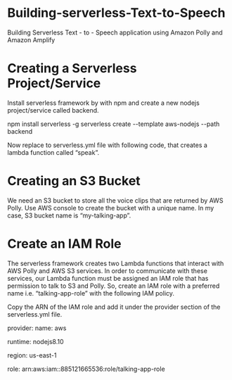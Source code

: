 # Building-serverless-Text-to-Speech
Building Serverless Text - to - Speech application using Amazon Polly and Amazon Amplify

# Creating a Serverless Project/Service
Install serverless framework by with npm and create a new nodejs project/service called backend.

npm install serverless -g 
serverless create --template aws-nodejs --path backend

Now replace to serverless.yml file with following code, that creates a lambda function called “speak”.

# Creating an S3 Bucket
We need an S3 bucket to store all the voice clips that are returned by AWS Polly. Use AWS console to create
the bucket with a unique name. In my case, S3 bucket name is “my-talking-app”.

# Create an IAM Role
The serverless framework creates two Lambda functions that interact with AWS Polly and AWS S3 services.
In order to communicate with these services, our Lambda function must be assigned an IAM role that has permission 
to talk to S3 and Polly. So, create an IAM role with a preferred name i.e. “talking-app-role” with the
following IAM policy.

Copy the ARN of the IAM role and add it under the provider section of the serverless.yml file.

provider:
   name: aws
   
   runtime: nodejs8.10
   
   region: us-east-1 
   
   role: arn:aws:iam::885121665536:role/talking-app-role






